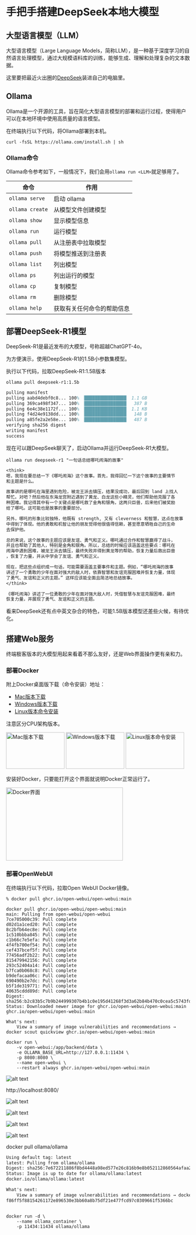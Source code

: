 # 手把手搭建DeepSeek本地大模型


## 大型语言模型（LLM）


大型语言模型（Large Language Models，简称LLM），是一种基于深度学习的自然语言处理模型，通过大规模语料库的训练，能够生成、理解和处理复杂的文本数据。

这里要把最近火出圈的[DeepSeek](https://www.deepseek.com/)装进自己的电脑里。

## Ollama

Ollama是一个开源的工具，旨在简化大型语言模型的部署和运行过程，使得用户可以在本地环境中使用高质量的语言模型。

在终端执行以下代码，将Ollama部署到本机。

``` shell
curl -fsSL https://ollama.com/install.sh | sh
```

### Ollama命令

Ollama命令参考如下，一般情况下，我们会用`ollama run <LLM>`就足够用了。


| 命令            | 作用                         |
|-----------------|------------------------------|
| `ollama serve`  | 启动 ollama                   |
| `ollama create` | 从模型文件创建模型            |
| `ollama show`   | 显示模型信息                  |
| `ollama run`    | 运行模型                      |
| `ollama pull`   | 从注册表中拉取模型            |
| `ollama push`   | 将模型推送到注册表            |
| `ollama list`   | 列出模型                      |
| `ollama ps`     | 列出运行的模型                |
| `ollama cp`     | 复制模型                      |
| `ollama rm`     | 删除模型                      |
| `ollama help`   | 获取有关任何命令的帮助信息    |

## 部署DeepSeek-R1模型

DeepSeek-R1是最近发布的大模型，号称超越ChatGPT-4o。

为方便演示，使用DeepSeek-R1的1.5B小参数集模型。

执行以下代码，拉取DeepSeek-R1:1.5B版本

``` shell
ollama pull deepseek-r1:1.5b
```

``` tex
pulling manifest
pulling aabd4debf0c8... 100% ▕████████████████▏ 1.1 GB
pulling 369ca498f347... 100% ▕████████████████▏  387 B
pulling 6e4c38e1172f... 100% ▕████████████████▏ 1.1 KB
pulling f4d24e9138dd... 100% ▕████████████████▏  148 B
pulling a85fe2a2e58e... 100% ▕████████████████▏  487 B
verifying sha256 digest
writing manifest
success
```

现在可以跟DeepSeek聊天了，启动Ollama并运行DeepSeek-R1大模型。

``` shell
ollama run deepseek-r1 "一句话总结哪吒闹海的故事"
```

``` tex
<think>
嗯，我现在要总结一下《哪吒闹海》这个故事。首先，我得回忆一下这个故事的主要情节
和主题是什么。

故事讲的是哪吒在海里遇到危险，被龙王派去镇压，结果没成功，最后回到 land 上找人
帮忙。对吧？然后他在东海龙宫附近遇到了黄龙、白龙这些小精灵，他们帮助他克服了各
种困难。我记得其中有一个关键点是哪吒救了金角和银角，这两只巨兽，后来他们被奖励
给了哪吒。这可能也是故事的重要部分。

另外，哪吒的形象比较独特，他既有 strength, 又有 cleverness 和智慧，这点在故事
中得到了体现。他的勇敢和机智让他的朋友觉得他很值得信赖，甚至愿意牺牲自己的生命
去保护他。

总的来说，这个故事的主题应该是友谊、勇气和正义。哪吒通过合作和智慧赢得了战斗，
并且也帮助了其他人，特别是金角和银角。所以，总结的时候应该涵盖这些要点：哪吒在
闹海中遇到困难，被龙王派去镇压，最终失败并得到黄龙等的帮助，恢复力量后救出巨兽
，恢复了力量，并从中学会了友谊、勇气和正义。

现在，把这些点组织成一句话，可能需要涵盖主要事件和主题。例如，“哪吒闹海的故事
讲述了一个勇敢的少年在面对强大的敌人时，依靠智慧和友谊克服困难并恢复力量，体现
了勇气、友谊和正义的主题。” 这样应该能全面且简洁地总结故事。
</think>

《哪吒闹海》讲述了一位勇敢的少年在面对强大敌人时，凭借智慧与友谊克服困难，最终
恢复力量，并展现了勇气、友谊和正义的主题。
```

看来DeepSeek还有点中英文杂合的特色，可能1.5B版本模型还差些火候，有待优化。

## 搭建Web服务

终端极客版本的大模型用起来看着不那么友好，还是Web界面操作更有亲和力。

### 部署Docker

附上Docker桌面版下载（命令安装）地址：
- [Mac版本下载](https://docs.docker.com/desktop/setup/install/mac-install/)  
- [Windows版本下载](https://docs.docker.com/desktop/setup/install/windows-install/)  
- [Linux版本命令安装](https://docs.docker.com/desktop/setup/install/linux/)  

注意区分CPU架构版本。

<img src="image-1.png" alt="Mac版本下载" width="160" height="100">
<img src="image-2.png" alt="Windows版本下载" width="160" height="100">
<img src="image-3.png" alt="Linux版本命令安装" width="160" height="100">

安装好Docker，只要能打开这个界面就说明Docker正常运行了。

<img src="image-4.png" alt="Docker界面" width="320" height="200">

### 部署OpenWebUI

在终端执行以下代码，拉取Open WebUI Docker镜像。

``` shell
% docker pull ghcr.io/open-webui/open-webui:main

docker pull ghcr.io/open-webui/open-webui:main
main: Pulling from open-webui/open-webui
7ce705000c39: Pull complete
d02d1a1ced20: Pull complete
8c2bfb64ec8e: Pull complete
1c510bbba845: Pull complete
c1b66c7e5efa: Pull complete
4f4fb700ef54: Pull complete
cef437bcef5f: Pull complete
77456adf2b22: Pull complete
815479942156: Pull complete
293c52404a14: Pull complete
b7fca0b068c8: Pull complete
b9defacaa06c: Pull complete
690490b2e7dc: Pull complete
b5f1de319771: Pull complete
40635cddd89d: Pull complete
Digest: sha256:b2c83b5c7b9b244999307b4b1c0e195d41268f3d3a62b84b470c0cea5c5743fd
Status: Downloaded newer image for ghcr.io/open-webui/open-webui:main
ghcr.io/open-webui/open-webui:main

What's next:
    View a summary of image vulnerabilities and recommendations → docker scout quickview ghcr.io/open-webui/open-webui:main
```

``` shell
docker run \
    -v open-webui:/app/backend/data \
    -e OLLAMA_BASE_URL=http://127.0.0.1:11434 \
    -p 8080:8080 \
    --name open-webui \
    --restart always ghcr.io/open-webui/open-webui:main

```

![alt text](image-7.png)

http://localhost:8080/

![alt text](image-8.png)

![alt text](image-5.png)

![alt text](image-9.png)

![alt text](image-6.png)


docker pull ollama/ollama

``` tex
Using default tag: latest
latest: Pulling from ollama/ollama
Digest: sha256:7e672211886f8bd4448a98ed577e26c816b9e8b052112860564afaa2c105800e
Status: Image is up to date for ollama/ollama:latest
docker.io/ollama/ollama:latest

What's next:
    View a summary of image vulnerabilities and recommendations → docker scout quickview ollama/ollama
f86ff5f88154261172e896530e3bb60a8b75df21e477fcd97c0309661f5366bc
```

``` shell

docker run -d \
    --name ollama_container \
    -p 11434:11434 ollama/ollama
```